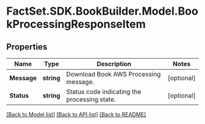 # FactSet.SDK.BookBuilder.Model.BookProcessingResponseItem

## Properties

Name | Type | Description | Notes
------------ | ------------- | ------------- | -------------
**Message** | **string** | Download Book AWS Processing message. | [optional] 
**Status** | **string** | Status code indicating the processing state. | [optional] 

[[Back to Model list]](../README.md#documentation-for-models) [[Back to API list]](../README.md#documentation-for-api-endpoints) [[Back to README]](../README.md)

